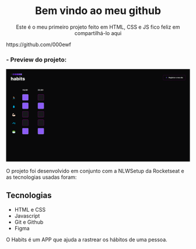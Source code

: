 <h1 align="center"> Bem vindo ao meu github</h1>
<p align="center"> Este é o meu primeiro projeto feito em HTML, CSS e JS fico feliz em compartilhá-lo aqui</p>
https://github.com/000ewf
<h3 > - Preview do projeto: </h3>
<img src=".github/preview.png">

<p > O projeto foi desenvolvido em conjunto com a NLWSetup da Rocketseat e as tecnologias usadas foram: </p>

## Tecnologias

- HTML e CSS
- Javascript
- Git e Github
- Figma

O Habits é um APP que ajuda a rastrear os hábitos de uma pessoa.
